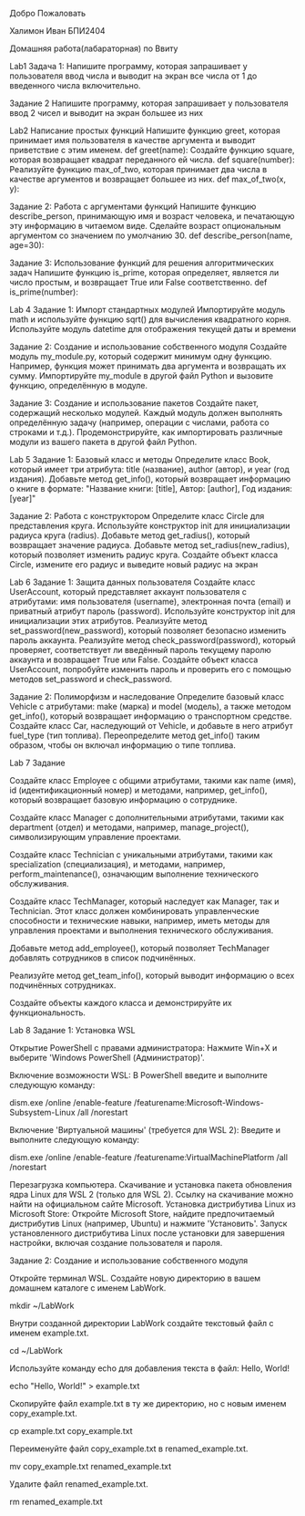 Добро Пожаловать  

Халимон Иван БПИ2404

Домашняя работа(лабараторная) по Ввиту

Lab1
Задача 1:
Напишите программу, которая запрашивает у пользователя ввод числа и выводит на экран все числа от 1 до введенного числа включительно.

Задание 2
Напишите программу, которая запрашивает у пользователя ввод 2 чисел и выводит на экран большее из них

Lab2
Написание простых функций
Напишите функцию greet, которая принимает имя пользователя в качестве аргумента и выводит приветствие с этим именем.
def greet(name): Создайте функцию square, которая возвращает квадрат переданного ей числа.
def square(number): Реализуйте функцию max_of_two, которая принимает два числа в качестве аргументов и возвращает большее из них.
def max_of_two(x, y):

Задание 2:
Работа с аргументами функций Напишите функцию describe_person, принимающую имя и возраст человека, и печатающую эту информацию в читаемом виде. Сделайте возраст опциональным аргументом со значением по умолчанию 30.
def describe_person(name, age=30):

Задание 3:
Использование функций для решения алгоритмических задач Напишите функцию is_prime, которая определяет, является ли число простым, и возвращает True или False соответственно.
def is_prime(number):

Lab 4
Задание 1:
Импорт стандартных модулей Импортируйте модуль math и используйте функцию sqrt() для вычисления квадратного корня. Используйте модуль datetime для отображения текущей даты и времени

Задание 2:
Создание и использование собственного модуля Создайте модуль my_module.py, который содержит минимум одну функцию. Например, функция может принимать два аргумента и возвращать их сумму. Импортируйте my_module в другой файл Python и вызовите функцию, определённую в модуле.

Задание 3:
Создание и использование пакетов Создайте пакет, содержащий несколько модулей. Каждый модуль должен выполнять определённую задачу (например, операции с числами, работа со строками и т.д.). Продемонстрируйте, как импортировать различные модули из вашего пакета в другой файл Python.

Lab 5
Задание 1:
Базовый класс и методы Определите класс Book, который имеет три атрибута: title (название), author (автор), и year (год издания). Добавьте метод get_info(), который возвращает информацию о книге в формате: "Название книги: [title], Автор: [author], Год издания: [year]"

Задание 2:
Работа с конструктором Определите класс Circle для представления круга. Используйте конструктор init для инициализации радиуса круга (radius). Добавьте метод get_radius(), который возвращает значение радиуса. Добавьте метод set_radius(new_radius), который позволяет изменить радиус круга. Создайте объект класса Circle, измените его радиус и выведите новый радиус на экран

Lab 6
Задание 1:
Защита данных пользователя Создайте класс UserAccount, который представляет аккаунт пользователя с атрибутами: имя пользователя (username), электронная почта (email) и приватный атрибут пароль (password). Используйте конструктор init для инициализации этих атрибутов. Реализуйте метод set_password(new_password), который позволяет безопасно изменить пароль аккаунта. Реализуйте метод check_password(password), который проверяет, соответствует ли введённый пароль текущему паролю аккаунта и возвращает True или False. Создайте объект класса UserAccount, попробуйте изменить пароль и проверить его с помощью методов set_password и check_password.

Задание 2:
Полиморфизм и наследование Определите базовый класс Vehicle с атрибутами: make (марка) и model (модель), а также методом get_info(), который возвращает информацию о транспортном средстве. Создайте класс Car, наследующий от Vehicle, и добавьте в него атрибут fuel_type (тип топлива). Переопределите метод get_info() таким образом, чтобы он включал информацию о типе топлива.

Lab 7
Задание

Создайте класс Employee с общими атрибутами, такими как name (имя), id (идентификационный номер) и методами, например, get_info(), который возвращает базовую информацию о сотруднике.

Создайте класс Manager с дополнительными атрибутами, такими как department (отдел) и методами, например, manage_project(), символизирующим управление проектами.

Создайте класс Technician с уникальными атрибутами, такими как specialization (специализация), и методами, например, perform_maintenance(), означающим выполнение технического обслуживания.

Создайте класс TechManager, который наследует как Manager, так и Technician. Этот класс должен комбинировать управленческие способности и технические навыки, например, иметь методы для управления проектами и выполнения технического обслуживания.

Добавьте метод add_employee(), который позволяет TechManager добавлять сотрудников в список подчинённых.

Реализуйте метод get_team_info(), который выводит информацию о всех подчинённых сотрудниках.

Создайте объекты каждого класса и демонстрируйте их функциональность.

Lab 8
Задание 1: Установка WSL

Открытие PowerShell с правами администратора: Нажмите Win+X и выберите 'Windows PowerShell (Администратор)'.

Включение возможности WSL: В PowerShell введите и выполните следующую команду:

dism.exe /online /enable-feature /featurename:Microsoft-Windows-Subsystem-Linux /all /norestart

Включение 'Виртуальной машины' (требуется для WSL 2): Введите и выполните следующую команду:

dism.exe /online /enable-feature /featurename:VirtualMachinePlatform /all /norestart

Перезагрузка компьютера.
Скачивание и установка пакета обновления ядра Linux для WSL 2 (только для WSL 2). Ссылку на скачивание можно найти на официальном сайте Microsoft.
Установка дистрибутива Linux из Microsoft Store: Откройте Microsoft Store, найдите предпочитаемый дистрибутив Linux (например, Ubuntu) и нажмите 'Установить'.
Запуск установленного дистрибутива Linux после установки для завершения настройки, включая создание пользователя и пароля.

Задание 2: Создание и использование собственного модуля

Откройте терминал WSL. Создайте новую директорию в вашем домашнем каталоге с именем LabWork.

mkdir ~/LabWork

Внутри созданной директории LabWork создайте текстовый файл с именем example.txt.

cd ~/LabWork

Используйте команду echo для добавления текста в файл: Hello, World!

echo "Hello, World!" > example.txt

Скопируйте файл example.txt в ту же директорию, но с новым именем copy_example.txt.

cp example.txt copy_example.txt

Переименуйте файл copy_example.txt в renamed_example.txt.

mv copy_example.txt renamed_example.txt

Удалите файл renamed_example.txt.

rm renamed_example.txt

